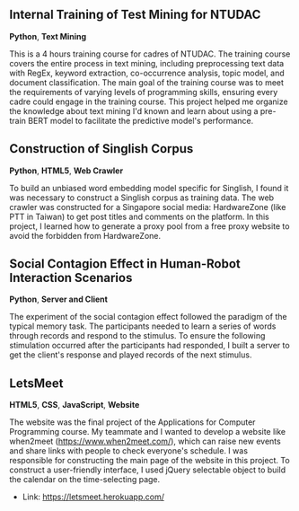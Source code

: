## Internal Training of Test Mining for NTUDAC

**Python**, **Text Mining**

This is a 4 hours training course for cadres of NTUDAC. The training course covers the entire process in text mining, including preprocessing text data with RegEx, keyword extraction, co-occurrence analysis, topic model, and document classification. The main goal of the training course was to meet the requirements of varying levels of programming skills, ensuring every cadre could engage in the training course. This project helped me organize the knowledge about text mining I'd known and learn about using a pre-train BERT model to facilitate the predictive model's performance.

## Construction of Singlish Corpus

**Python**, **HTML5**, **Web Crawler**

To build an unbiased word embedding model specific for Singlish, I found it was necessary to construct a Singlish corpus as     training data. The web crawler was constructed for a Singapore social media: HardwareZone (like PTT in Taiwan) to get post titles and comments on the platform. In this project, I learned how to generate a proxy pool from a free proxy website to avoid the forbidden from HardwareZone.

## Social Contagion Effect in Human-Robot Interaction Scenarios

**Python**, **Server and Client**

The experiment of the social contagion effect followed the paradigm of the typical memory task. The participants needed to learn a series of words through records and respond to the stimulus. To ensure the following stimulation occurred after the participants had responded, I built a server to get the client's response and played records of the next stimulus.

## LetsMeet

**HTML5**, **CSS**, **JavaScript**, **Website**

The website was the final project of the Applications for Computer Programming course. My teammate and I wanted to develop a     website like when2meet (https://www.when2meet.com/),  which can raise new events and share links with people to check everyone's schedule. I was responsible for constructing the main page of the website in this project. To construct a user-friendly interface, I used jQuery selectable object to build the calendar on the time-selecting page.

- Link: https://letsmeet.herokuapp.com/
